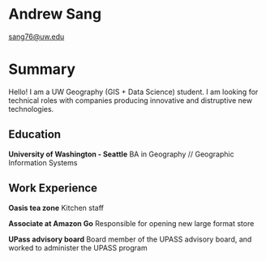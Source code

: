 # Andrew Sang
sang76@uw.edu

# Summary
Hello! I am a UW Geography (GIS + Data Science) student. I am looking for technical roles with companies producing innovative and distruptive new technologies.

## Education
**University of Washington - Seattle**
BA in Geography // Geographic Information Systems

## Work Experience

**Oasis tea zone**
Kitchen staff

**Associate at Amazon Go**
Responsible for opening new large format store

**UPass advisory board**
Board member of the UPASS advisory board, and worked to administer the UPASS program

